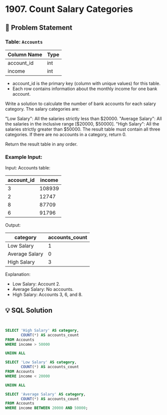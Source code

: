 # 1907. Count Salary Categories

## 📝 Problem Statement

### Table:  `Accounts`

| Column Name | Type |
|-------------|------|
| account_id  | int  |
| income      | int  |

 - account_id is the primary key (column with unique values) for this table.
 - Each row contains information about the monthly income for one bank account.
 

Write a solution to calculate the number of bank accounts for each salary category. The salary categories are:

"Low Salary": All the salaries strictly less than $20000.
"Average Salary": All the salaries in the inclusive range [$20000, $50000].
"High Salary": All the salaries strictly greater than $50000.
The result table must contain all three categories. If there are no accounts in a category, return 0.

Return the result table in any order.

### Example Input:

Input: 
Accounts table:

| account_id | income |
|------------|--------|
| 3          | 108939 |
| 2          | 12747  |
| 8          | 87709  |
| 6          | 91796  |

Output: 

| category       | accounts_count |
|----------------|----------------|
| Low Salary     | 1              |
| Average Salary | 0              |
| High Salary    | 3              |

Explanation: 
 - Low Salary: Account 2.
 - Average Salary: No accounts.
 - High Salary: Accounts 3, 6, and 8.

   
## 💡 SQL Solution

```sql


SELECT 'High Salary' AS category,
       COUNT(*) AS accounts_count
FROM Accounts
WHERE income > 50000

UNION ALL

SELECT 'Low Salary' AS category,
       COUNT(*) AS accounts_count
FROM Accounts
WHERE income < 20000

UNION ALL

SELECT 'Average Salary' AS category,
       COUNT(*) AS accounts_count
FROM Accounts
WHERE income BETWEEN 20000 AND 50000;
